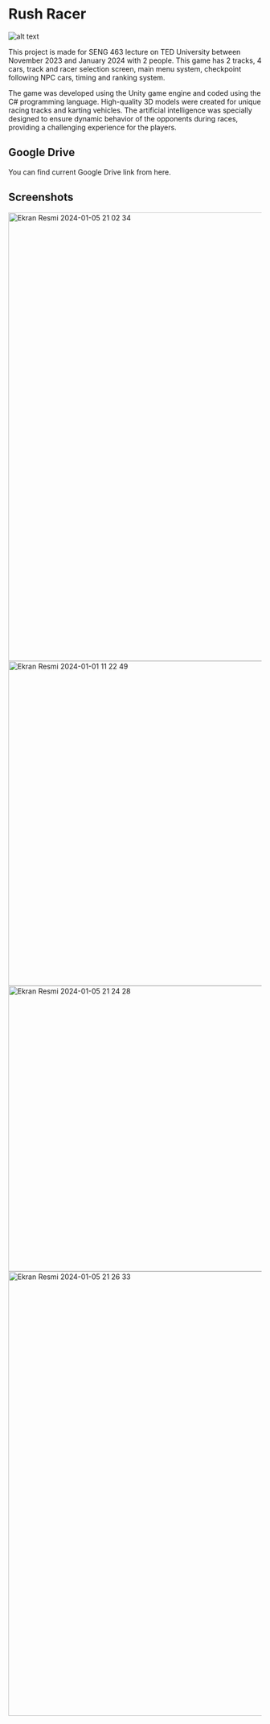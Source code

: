 # Rush Racer

![alt text](https://cdn.discordapp.com/attachments/769607676501295165/1193563234528145408/a52cc3d612ab8fc6848a85474a5021cb4599b0db79a9a81adf23042c4a4c132cR2.png)

This project is made for SENG 463 lecture on TED University between November 2023 and January 2024 with 2 people. This game has 2 tracks, 4 cars, track and racer selection screen, main menu system, checkpoint following NPC cars, timing and ranking system.

The game was developed using the Unity game engine and coded using the C# programming language. High-quality 3D models were created for unique racing tracks and karting vehicles. The artificial intelligence was specially designed to ensure dynamic behavior of the opponents during races, providing a challenging experience for the players.

## Google Drive

You can find current Google Drive link from here.

## Screenshots

<img width="892" alt="Ekran Resmi 2024-01-05 21 02 34" src="https://github.com/duyguyesiloglu/RushRacer/assets/110973866/23814ffb-810f-4e62-bebf-eb34e91b7276">
<img width="646" alt="Ekran Resmi 2024-01-01 11 22 49" src="https://github.com/duyguyesiloglu/RushRacer/assets/110973866/a0f452d3-7262-47e3-acc0-9ac222f5083f">
<img width="568" alt="Ekran Resmi 2024-01-05 21 24 28" src="https://github.com/duyguyesiloglu/RushRacer/assets/110973866/c1de8b46-0cbc-407d-806d-cb1d3e72fadc">
<img width="884" alt="Ekran Resmi 2024-01-05 21 26 33" src="https://github.com/duyguyesiloglu/RushRacer/assets/110973866/a6103f98-ebca-43eb-a34e-218d6dc3fc39">
